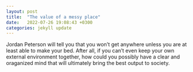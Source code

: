 ```yaml
---
layout: post
title:  "The value of a messy place"
date:   2022-07-26 19:08:43 +0300
categories: jekyll update
---
```


Jordan Peterson will tell you that you won’t get anywhere unless you are at least able to make your bed. After all, if you can’t even keep your own external environment together, how could you possibly have a clear and oraganized mind that will ultimately bring the best output to society. 
